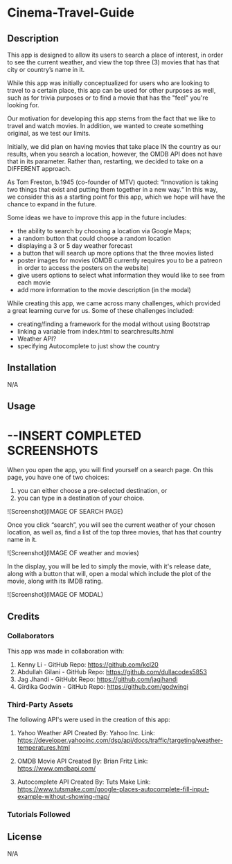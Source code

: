 # Cinema-Travel-Guide

## Description

This app is designed to allow its users to search a place of interest, in order to see the current weather, and view the top three (3) movies that has that city or country’s name in it. 

While this app was initially conceptualized for users who are looking to travel to a certain place, this app can be used for other purposes as well, such as for trivia purposes or to find a movie that has the "feel" you're looking for.

Our motivation for developing this app stems from the fact that we like to travel and watch movies. In addition, we wanted to create something original, as we test our limits. 

Initially, we did plan on having movies that take place IN the country as our results, when you search a location, however, the OMDB API does not have that in its parameter. Rather than, restarting, we decided to take on a DIFFERENT approach. 

As Tom Freston, b.1945 (co-founder of MTV) quoted: “Innovation is taking two things that exist and putting them together in a new way.“ In this way, we consider this as a starting point for this app, which we hope will have the chance to expand in the future. 

Some ideas we have to improve this app in the future includes: 
- the ability to search by choosing a location via Google Maps;
- a random button that could choose a random location
- displaying a 3 or 5 day weather forecast
- a button that will search up more options that the three movies listed
- poster images for movies (OMDB currently requires you to be a patreon in order to access the posters on the website)
- give users options to select what information they would like to see from each movie
- add more information to the movie description (in the modal)

While creating this app, we came across many challenges, which provided a great learning curve for us. Some of these challenges included:
- creating/finding a framework for the modal without using Bootstrap
- linking a variable from index.html to searchresults.html
- Weather API?
- specifying Autocomplete to just show the country

## Installation

N/A

## Usage

# --INSERT COMPLETED SCREENSHOTS

When you open the app, you will find yourself on a search page. On this page, you have one of two choices:
1) you can either choose a pre-selected destination, or 
2) you can type in a destination of your choice. 

![Screenshot](IMAGE OF SEARCH PAGE)

Once you click “search”, you will see the current weather of your chosen location, as well as, find a list of the top three movies, that has that country name in it. 

![Screenshot](IMAGE OF weather and movies)

In the display, you will be led to simply the movie, with it's release date, along with a button that will, open a modal which include the plot of the movie, along with its IMDB rating. 

![Screenshot](IMAGE OF MODAL)

## Credits

### Collaborators
This app was made in collaboration with:

1. Kenny Li - GitHub Repo: https://github.com/kcl20
2. Abdullah Gilani - GitHub Repo: https://github.com/dullacodes5853
3. Jag Jhandi - GitHubt Repo: https://github.com/jagjhandi
4. Girdika Godwin - GitHub Repo: https://github.com/godwingi

### Third-Party Assets
The following API's were used in the creation of this app:

1. Yahoo Weather API
    Created By: Yahoo Inc.
    Link: https://developer.yahooinc.com/dsp/api/docs/traffic/targeting/weather-temperatures.html

2. OMDB Movie API
    Created By: Brian Fritz
    Link: https://www.omdbapi.com/

3. Autocomplete API
    Created By: Tuts Make
    Link: https://www.tutsmake.com/google-places-autocomplete-fill-input-example-without-showing-map/

### Tutorials Followed

## License

N/A